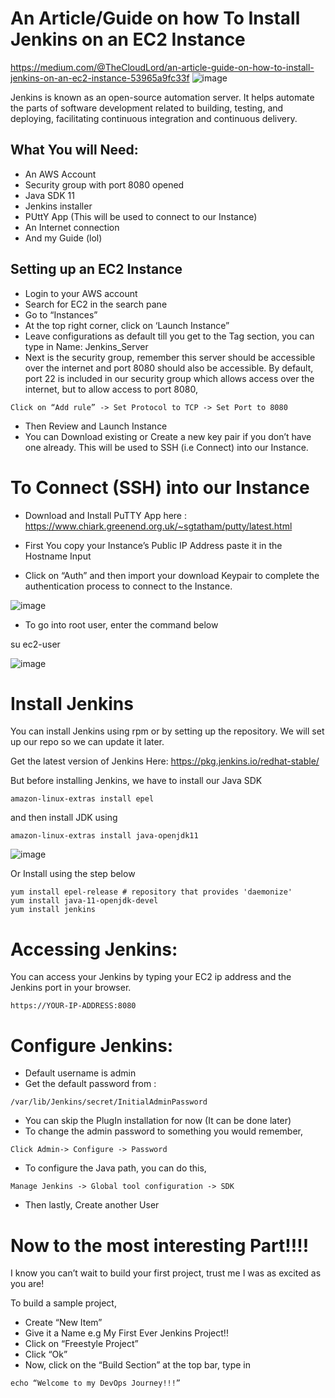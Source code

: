 # An Article/Guide on how To Install Jenkins on an EC2 Instance

https://medium.com/@TheCloudLord/an-article-guide-on-how-to-install-jenkins-on-an-ec2-instance-53965a9fc33f
![image](https://user-images.githubusercontent.com/60587384/145048143-c8137134-611d-4536-bf42-5a5aabd48afa.png)

Jenkins is known as an  open-source automation server. It helps automate the parts of software development related to building, testing, and deploying, facilitating continuous integration and continuous delivery.

## What You will Need:

* An AWS Account
* Security group with port 8080 opened
* Java SDK 11
* Jenkins installer
* PUttY App (This will be used to connect to our Instance)
* An Internet connection
* And my Guide (lol)

## Setting up an EC2 Instance

* Login to your AWS account
* Search for EC2 in the search pane
* Go to “Instances”
* At the top right corner, click on ‘Launch Instance”
* Leave configurations as default till you get to the Tag section, you can type in Name: Jenkins_Server
* Next is the security group, remember this server should be accessible over the internet and port 8080 should also be accessible. By default, port 22 is included in our security group which allows access over the internet, but to allow access to port 8080,

```Click on “Add rule” -> Set Protocol to TCP -> Set Port to 8080```

* Then Review and Launch Instance
* You can Download existing or Create a new key pair if you don’t have one already. This will be used to SSH (i.e Connect) into our Instance.

# To Connect (SSH) into our Instance

* Download and Install PuTTY App here : https://www.chiark.greenend.org.uk/~sgtatham/putty/latest.html

* First You copy your Instance’s Public IP Address paste it in the Hostname Input
* Click on “Auth” and then import your download Keypair to complete the authentication process to connect to the Instance.

![image](https://user-images.githubusercontent.com/60587384/145049275-92144fa0-f064-469f-bbed-6f102db66c4b.png)

* To go into root user, enter the command below

su ec2-user

![image](https://user-images.githubusercontent.com/60587384/145049379-26298142-4d70-4ae1-a205-dfe9ea79da96.png)

# Install Jenkins

You can install Jenkins using rpm or by setting up the repository. We will set up our repo so we can update it later.

Get the latest version of Jenkins Here: https://pkg.jenkins.io/redhat-stable/

But before installing Jenkins, we have to install our Java SDK

```amazon-linux-extras install epel ```

and then install JDK using

```amazon-linux-extras install java-openjdk11```

![image](https://user-images.githubusercontent.com/60587384/145051017-2e218309-b5d5-44ad-8eb5-c117a74d39e3.png)

Or Install using the step below

```sudo wget -O /etc/yum.repos.d/jenkins.repo https://pkg.jenkins.io/redhat-stable/jenkins.repo
yum install epel-release # repository that provides 'daemonize'
yum install java-11-openjdk-devel
yum install jenkins
```

# Accessing Jenkins:

You can access your Jenkins by typing your EC2 ip address and the Jenkins port in your browser.

```https://YOUR-IP-ADDRESS:8080```

# Configure Jenkins:

* Default username is admin
* Get the default password from :

```/var/lib/Jenkins/secret/InitialAdminPassword```

* You can skip the PlugIn installation for now (It can be done later)
* To change the admin password to something you would remember,

```Click Admin-> Configure -> Password```

* To configure the Java path, you can do this,

```Manage Jenkins -> Global tool configuration -> SDK```

* Then lastly, Create another User

# Now to the most interesting Part!!!!

I know you can’t wait to build your first project, trust me I was as excited as you are!

To build a sample project,

* Create “New Item”
* Give it a Name e.g My First Ever Jenkins Project!!
* Click on “Freestyle Project”
* Click “Ok”
* Now, click on the “Build Section” at the top bar, type in

```echo “Welcome to my DevOps Journey!!!”```
